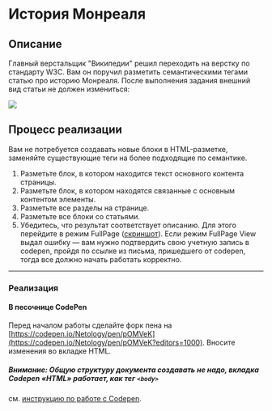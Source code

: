 # История Монреаля

## Описание

Главный верстальщик "Википедии" решил переходить на верстку по стандарту W3C. Вам он поручил разметить семантическими тегами статью про историю Монреаля. После выполнения задания внешний вид статьи не должен измениться:

![](https://github.com/netology-code/pcsdev-homeworks/blob/master/pcsdev_html/sources/2-1/montreal-before.jpg)

## Процесс реализации
Вам не потребуется создавать новые блоки в HTML-разметке, заменяйте существующие теги на более подходящие по семантике. 

1. Разметьте блок, в котором находится текст основного контента страницы.
2. Разметьте блок, в котором находятся связанные с основным контентом элементы.
3. Разметьте все разделы на странице.
4. Разметьте все блоки со статьями.
5. Убедитесь, что результат соответствует описанию. Для этого перейдите в режим FullPage ([скриншот](/pcsdev_html/sources/screen.md)). Если режим FullPage View выдал ошибку — вам нужно подтвердить свою учетную запись в codepen, пройдя по ссылке из письма, пришедшего от codepen, тогда все должно начать работать корректно.

---

### Реализация

#### В песочнице CodePen

Перед началом работы сделайте форк пена на [https://codepen.io/Netology/pen/pOMVeK](https://codepen.io/Netology/pen/pOMVeK?editors=1000). Вносите изменения во вкладке HTML.

##### Внимание: Общую структуру документа создавать не надо, вкладка Codepen «HTML» работает, как тег `<body>`
см. [инструкцию по работе с Codepen](https://github.com/netology-code/guides/tree/master/codepen).

